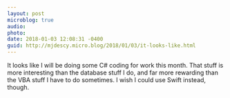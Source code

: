 ```yaml
---
layout: post
microblog: true
audio: 
photo: 
date: 2018-01-03 12:08:31 -0400
guid: http://mjdescy.micro.blog/2018/01/03/it-looks-like.html
---
```

It looks like I will be doing some C# coding for work this month. That stuff is more interesting than the database stuff I do, and far more rewarding than the VBA stuff I have to do sometimes. I wish I could use Swift instead, though.
